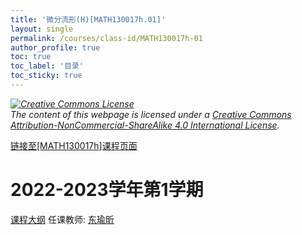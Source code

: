 ```yaml
---
title: '微分流形(H)[MATH130017h.01]'
layout: single
permalink: /courses/class-id/MATH130017h-01
author_profile: true
toc: true
toc_label: '目录'
toc_sticky: true
---
```



<div class='notice--warning'>
	<p><i><a rel='license' href='http://creativecommons.org/licenses/by-nc-sa/4.0/'><img alt='Creative Commons License' style='border-width:0' src='https://i.creativecommons.org/l/by-nc-sa/4.0/88x31.png' /></a><br /> The content of this webpage is licensed under a <a rel='license' href='http://creativecommons.org/licenses/by-nc-sa/4.0/'>Creative Commons Attribution-NonCommercial-ShareAlike 4.0 International License</a>.</i></p>
</div>

<a href='https://fdu-math.github.io/courses/MATH130017h'>链接至[MATH130017h]课程页面</a>

# 2022-2023学年第1学期
<a href='https://fdu-math.github.io/courses/syllabus/MATH130017h.01-2022-2023-1 (Encrypted).pdf'>课程大纲</a>
任课教师: <a href='https://fdu-math.github.io/teachers/东瑜昕'>东瑜昕</a>

